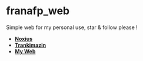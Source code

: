 # franafp_web
Simple web for my personal use, star &amp; follow please !
- [**Noxius**](https://discord.gg/noxius)
- [**Trankimazin**](https://discord.gg/trankimazin)
- [**My Web**](https://franafp.github.io)
